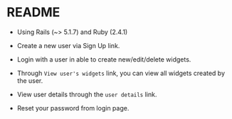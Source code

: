 # README

* Using Rails (~> 5.1.7) and Ruby (2.4.1)

* Create a new user via Sign Up link.

* Login with a user in able to create new/edit/delete widgets.

* Through `View user's widgets` link, you can view all widgets created by the user.

* View user details through the `user details` link.

* Reset your password from login page.

